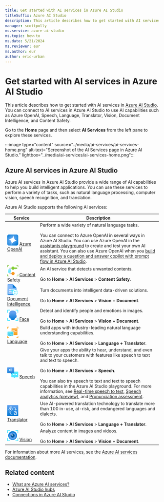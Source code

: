 ```yaml
---
title: Get started with AI services in Azure AI Studio
titleSuffix: Azure AI Studio
description: This article describes how to get started with AI services in Azure AI Studio.
manager: scottpolly
ms.service: azure-ai-studio
ms.topic: how-to
ms.date: 5/21/2024
ms.reviewer: eur
ms.author: eur
author: eric-urban
---
```


# Get started with AI services in Azure AI Studio

This article describes how to get started with AI services in [Azure AI Studio](https://ai.azure.com). You can connect to AI services in Azure AI Studio to use AI capabilities such as Azure OpenAI, Speech, Language, Translator, Vision, Document Intelligence, and Content Safety.

Go to the **Home** page and then select **AI Services** from the left pane to explore these services.

:::image type="content" source="../media/ai-services/ai-services-home.png" alt-text="Screenshot of the AI Services page in Azure AI Studio." lightbox="../media/ai-services/ai-services-home.png":::

## Azure AI services in Azure AI Studio

Azure AI services in Azure AI Studio provide a wide range of AI capabilities to help you build intelligent applications. You can use these services to perform a variety of tasks, such as natural language processing, computer vision, speech recognition, and translation.

Azure AI Studio supports the following AI services:

| Service | Description |
| --- | --- |
| ![Azure OpenAI Service icon](../../ai-services/media/service-icons/azure-openai.svg) [Azure OpenAI](../../ai-services/openai/index.yml) | Perform a wide variety of natural language tasks.<br/><br/>You can connect to Azure OpenAI in several ways in Azure AI Studio. You can use Azure OpenAI in the [assistants playground](../quickstarts/assistants.md) to create and test your own AI assistant. You can also use Azure OpenAI when you [build and deploy a question and answer copilot with prompt flow in Azure AI Studio](../tutorials/deploy-copilot-ai-studio.md).  |
| ![Content Safety icon](../../ai-services/media/service-icons/content-safety.svg) [Content Safety](../../ai-services/content-safety/index.yml) | An AI service that detects unwanted contents.<br/><br/>Go to **Home** > **AI Services** > **Content Safety**. |
| ![Document Intelligence icon](../../ai-services/media/service-icons/document-intelligence.svg) [Document Intelligence](../../ai-services/document-intelligence/index.yml) | Turn documents into intelligent data-driven solutions.<br/><br/>Go to **Home** > **AI Services** > **Vision + Document**. |
| ![Face icon](../../ai-services/media/service-icons/face.svg) [Face](../../ai-services/computer-vision/overview-identity.md) | Detect and identify people and emotions in images.<br/><br/>Go to **Home** > **AI Services** > **Vision + Document**. |
| ![Language icon](../../ai-services/media/service-icons/language.svg) [Language](../../ai-services/language-service/index.yml) | Build apps with industry-leading natural language understanding capabilities.<br/><br/>Go to **Home** > **AI Services** > **Language + Translator**. |
| ![Speech icon](../../ai-services/media/service-icons/speech.svg) [Speech](../../ai-services/speech-service/index.yml) | Give your apps the ability to hear, understand, and even talk to your customers with features like speech to text and text to speech.<br/><br/>Go to **Home** > **AI Services** > **Speech**.<br/><br/>You can also try speech to text and text to speech capabilities in the Azure AI Studio playground. For more information, see [Real-time speech to text](../../ai-services/speech-service/get-started-speech-to-text.md?context=/azure/ai-studio/context/context), [Speech analytics (preview)](../../ai-services/speech-service/speech-analytics-post-call.md?context=/azure/ai-studio/context/context), and [Pronunciation assessment](../../ai-services/speech-service/pronunciation-assessment-tool.md?context=/azure/ai-studio/context/context). |
| ![Translator icon](../../ai-services/media/service-icons/translator.svg) [Translator](../../ai-services/translator/index.yml) | Use AI-powered translation technology to translate more than 100 in-use, at-risk, and endangered languages and dialects.<br/><br/>Go to **Home** > **AI Services** > **Language + Translator**. |
| ![Vision icon](../../ai-services/media/service-icons/vision.svg) [Vision](../../ai-services/computer-vision/index.yml) | Analyze content in images and videos.<br/><br/>Go to **Home** > **AI Services** > **Vision + Document**. |

For information about more AI services, see the [Azure AI services documentation](../../ai-services/index.yml).

## Related content

- [What are Azure AI services?](../../ai-services/what-are-ai-services.md?context=/azure/ai-studio/context/context)
- [Azure AI Studio hubs](../concepts/ai-resources.md)
- [Connections in Azure AI Studio](../concepts/connections.md)